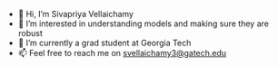 - 👋 Hi, I’m Sivapriya Vellaichamy
- 👀 I’m interested in understanding models and making sure they are robust
- 🌱 I’m currently a grad student at Georgia Tech
- 📫 Feel free to reach me on svellaichamy3@gatech.edu

<!---
svellaichamy3/svellaichamy3 is a ✨ special ✨ repository because its `README.md` (this file) appears on your GitHub profile.
You can click the Preview link to take a look at your changes.
--->
